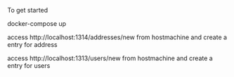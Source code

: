 To get started 

docker-compose up

access http://localhost:1314/addresses/new from hostmachine and create a entry for address

access http://localhost:1313/users/new from hostmachine and create a entry for users
